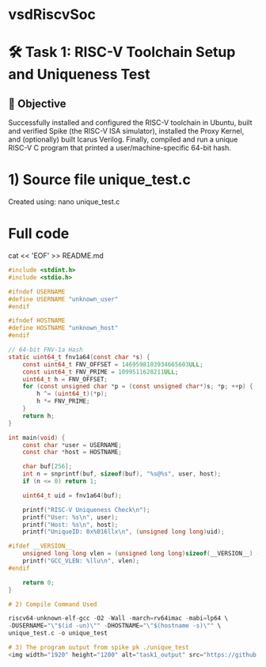 # vsdRiscvSoc
# 🛠️ Task 1: RISC-V Toolchain Setup and Uniqueness Test 
## 🎯 Objective

Successfully installed and configured the RISC-V toolchain in Ubuntu, built and verified Spike (the RISC-V ISA simulator), installed the Proxy Kernel, and (optionally) built Icarus Verilog. Finally, compiled and run a unique RISC-V C program that printed a user/machine-specific 64-bit hash.
# 1) Source file unique_test.c
Created using:
nano unique_test.c
# Full code
cat << 'EOF' >> README.md
```c
#include <stdint.h>
#include <stdio.h>

#ifndef USERNAME
#define USERNAME "unknown_user"
#endif

#ifndef HOSTNAME
#define HOSTNAME "unknown_host"
#endif

// 64-bit FNV-1a Hash
static uint64_t fnv1a64(const char *s) {
    const uint64_t FNV_OFFSET = 1469598103934665603ULL;
    const uint64_t FNV_PRIME = 1099511628211ULL;
    uint64_t h = FNV_OFFSET;
    for (const unsigned char *p = (const unsigned char*)s; *p; ++p) {
        h ^= (uint64_t)(*p);
        h *= FNV_PRIME;
    }
    return h;
}

int main(void) {
    const char *user = USERNAME;
    const char *host = HOSTNAME;

    char buf[256];
    int n = snprintf(buf, sizeof(buf), "%s@%s", user, host);
    if (n <= 0) return 1;

    uint64_t uid = fnv1a64(buf);

    printf("RISC-V Uniqueness Check\n");
    printf("User: %s\n", user);
    printf("Host: %s\n", host);
    printf("UniqueID: 0x%016llx\n", (unsigned long long)uid);

#ifdef __VERSION__
    unsigned long long vlen = (unsigned long long)sizeof(__VERSION__) - 1;
    printf("GCC_VLEN: %llu\n", vlen);
#endif

    return 0;
}

# 2) Compile Command Used

riscv64-unknown-elf-gcc -O2 -Wall -march=rv64imac -mabi=lp64 \
-DUSERNAME="\"$(id -un)\"" -DHOSTNAME="\"$(hostname -s)\"" \
unique_test.c -o unique_test

# 3) The program output from spike pk ./unique_test 
<img width="1920" height="1200" alt="task1_output" src="https://github.com/user-attachments/assets/6063cf8c-cbe1-4128-8a00-10395ce49b57" />


